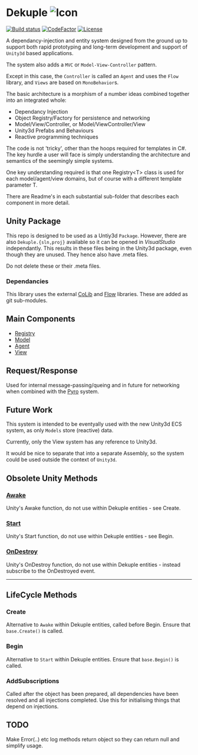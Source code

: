 # Dekuple ![Icon](icon.png)
[![Build status](https://ci.appveyor.com/api/projects/status/github/cschladetsch/Dekuple?svg=true)](https://ci.appveyor.com/project/cschladetsch/Dekuple)
[![CodeFactor](https://www.codefactor.io/repository/github/cschladetsch/Dekuple/badge)](https://www.codefactor.io/repository/github/cschladetsch/Dekuple)
[![License](https://img.shields.io/github/license/cschladetsch/pyro.svg?label=License&maxAge=86400)](/LICENSE)

A dependancy-injection and entity system designed from the ground up to support both rapid prototyping and long-term development and support of `Unity3d` based applications.

The system also adds a `MVC` or `Model-View-Controller` pattern.


Except in this case, the `Controller` is called an `Agent` and uses the `Flow` library, and `Views` are based on `MonoBehavior`s.

The basic architecture is a morphism of a number ideas combined together into an integrated whole:
 * Dependancy Injection
 * Object Registry/Factory for persistence and networking
 * Model/View/Controller, or Model/ViewController/View
 * Unity3d Prefabs and Behaviours
 * Reactive programming techniques

The code is not 'tricky', other than the hoops required for templates in C#. The key hurdle a user will face is simply understanding the architecture and semantics of the seemingly simple systems.

One key understanding required is that one Registry\<T\> class is used for each model/agent/view domains, but of course with a different template parameter T.

There are Readme's in each substantial sub-folder that describes each component in more detail.


## Unity Package

This repo is designed to be used as a Untiy3d `Package`. However, there are also `Dekuple.{sln,proj}` available so it can be opened in *VisualStudio* independantly. This results in these files being in the Unity3d package, even though they are unused. They hence also have .meta files. 

Do not delete these or their .meta files.

### Dependancies

This library uses the external [CoLib](http://www.github.com) and [Flow](https://www.github.com/cschladetsch/Flow) libraries. These are added as git sub-modules.

## Main Components

* [Registry](Registry)
* [Model](Model)
* [Agent](Agent)
* [View](View)

## Request/Response

Used for internal message-passing/queing and in future for networking when combined with the [Pyro](https://www.github.com/cschladetsch/Pyro) system.

## Future Work

This system is intended to be eventyally used with the new Unity3d ECS system, as only `Models` store (reactive) data.

Currently, only the View system has any reference to Unity3d.

It would be nice to separate that into a separate Assembly, so the system could be used outside the context of `Unity3d`.

## Obsolete Unity Methods

### [Awake](https://docs.unity3d.com/ScriptReference/MonoBehaviour.Awake.html)
Unity's Awake function, do not use within Dekuple entities - see Create.

### [Start](https://docs.unity3d.com/ScriptReference/MonoBehaviour.Start.html)
Unity's Start function, do not use within Dekuple entities - see Begin.

### [OnDestroy](https://docs.unity3d.com/ScriptReference/MonoBehaviour.OnDestroy.html)
Unity's OnDestroy function, do not use within Dekuple entities - instead subscribe to the OnDestroyed event.

___

## LifeCycle Methods 

### Create
Alternative to `Awake` within Dekuple entities, called before Begin. Ensure that `base.Create()` is called.

### Begin
Alternative to `Start` within Dekuple entities. Ensure that `base.Begin()` is called.

### AddSubscriptions
Called after the object has been prepared, all dependencies have been resolved and all injections completed. Use this for initialising things that depend on injections. 

## TODO

Make Error(..) etc log methods return object so they can return null and simplify usage.


